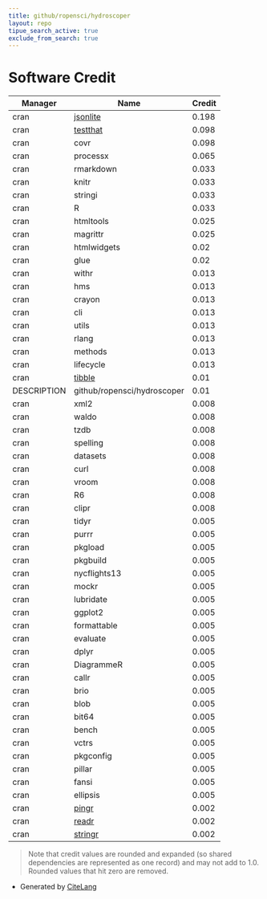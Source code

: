 ```yaml
---
title: github/ropensci/hydroscoper
layout: repo
tipue_search_active: true
exclude_from_search: true
---
```

# Software Credit

|Manager|Name|Credit|
|-------|----|------|
|cran|[jsonlite](https://arxiv.org/abs/1403.2805 (paper))|0.198|
|cran|[testthat](https://testthat.r-lib.org)|0.098|
|cran|covr|0.098|
|cran|processx|0.065|
|cran|rmarkdown|0.033|
|cran|knitr|0.033|
|cran|stringi|0.033|
|cran|R|0.033|
|cran|htmltools|0.025|
|cran|magrittr|0.025|
|cran|htmlwidgets|0.02|
|cran|glue|0.02|
|cran|withr|0.013|
|cran|hms|0.013|
|cran|crayon|0.013|
|cran|cli|0.013|
|cran|utils|0.013|
|cran|rlang|0.013|
|cran|methods|0.013|
|cran|lifecycle|0.013|
|cran|[tibble](https://tibble.tidyverse.org/)|0.01|
|DESCRIPTION|github/ropensci/hydroscoper|0.01|
|cran|xml2|0.008|
|cran|waldo|0.008|
|cran|tzdb|0.008|
|cran|spelling|0.008|
|cran|datasets|0.008|
|cran|curl|0.008|
|cran|vroom|0.008|
|cran|R6|0.008|
|cran|clipr|0.008|
|cran|tidyr|0.005|
|cran|purrr|0.005|
|cran|pkgload|0.005|
|cran|pkgbuild|0.005|
|cran|nycflights13|0.005|
|cran|mockr|0.005|
|cran|lubridate|0.005|
|cran|ggplot2|0.005|
|cran|formattable|0.005|
|cran|evaluate|0.005|
|cran|dplyr|0.005|
|cran|DiagrammeR|0.005|
|cran|callr|0.005|
|cran|brio|0.005|
|cran|blob|0.005|
|cran|bit64|0.005|
|cran|bench|0.005|
|cran|vctrs|0.005|
|cran|pkgconfig|0.005|
|cran|pillar|0.005|
|cran|fansi|0.005|
|cran|ellipsis|0.005|
|cran|[pingr](https://github.com/r-lib/pingr#readme)|0.002|
|cran|[readr](https://readr.tidyverse.org)|0.002|
|cran|[stringr](http://stringr.tidyverse.org)|0.002|


> Note that credit values are rounded and expanded (so shared dependencies are represented as one record) and may not add to 1.0. Rounded values that hit zero are removed.


- Generated by [CiteLang](https://github.com/vsoch/citelang)
